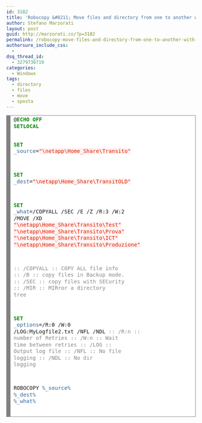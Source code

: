 ```yaml
---
id: 3182
title: 'Robocopy &#8211; Move files and directory from one to another with exclusion'
author: Stefano Marzorati
layout: post
guid: http://marzorati.co/?p=3182
permalink: /robocopy-move-files-and-directory-from-one-to-another-with-exclusion/
authorsure_include_css:
  - 
dsq_thread_id:
  - 3279736719
categories:
  - Windows
tags:
  - directory
  - files
  - move
  - sposta
---
```

<!-- HTML generated using hilite.me -->

<div style="background: #ffffff; overflow:auto;width:auto;border:solid gray;border-width:.1em .1em .1em .8em;padding:.2em .6em;">
  <pre style="margin: 0; line-height: 125%">@<span style="color: #008800; font-weight: bold">ECHO</span> <span style="color: #008800; font-weight: bold">OFF</span>
<span style="color: #008800; font-weight: bold">SETLOCAL</span>


<span style="color: #008800; font-weight: bold">SET</span> <span style="color: #336699">_source</span>=<span style="color: #dd2200; background-color: #fff0f0">"\\netapp\Home_Share\Transito"</span>

<span style="color: #008800; font-weight: bold">SET</span> <span style="color: #336699">_dest</span>=<span style="color: #dd2200; background-color: #fff0f0">"\\netapp\Home_Share\TransitOLD"</span>

<span style="color: #008800; font-weight: bold">SET</span> <span style="color: #336699">_what</span>=/COPYALL /SEC /E /Z /R:3 /W:2 /MOVE /XD <span style="color: #dd2200; background-color: #fff0f0">"\\netapp\Home_Share\Transito\Test"</span> <span style="color: #dd2200; background-color: #fff0f0">"\\netapp\Home_Share\Transito\Prova"</span> <span style="color: #dd2200; background-color: #fff0f0">"\\netapp\Home_Share\Transito\ICT"</span> <span style="color: #dd2200; background-color: #fff0f0">"\\netapp\Home_Share\Transito\Produzione"</span>

<span style="color: #888888">:: /COPYALL :: COPY ALL file info</span>
<span style="color: #888888">:: /B :: copy files in Backup mode.</span>
<span style="color: #888888">:: /SEC :: copy files with SECurity</span>
<span style="color: #888888">:: /MIR :: MIRror a directory tree</span>

<span style="color: #008800; font-weight: bold">SET</span> <span style="color: #336699">_options</span>=/R:0 /W:0 /LOG:MyLogfile2.txt /NFL /NDL
<span style="color: #888888">:: /R:n :: number of Retries</span>
<span style="color: #888888">:: /W:n :: Wait time between retries</span>
<span style="color: #888888">:: /LOG :: Output log file</span>
<span style="color: #888888">:: /NFL :: No file logging</span>
<span style="color: #888888">:: /NDL :: No dir logging</span>

ROBOCOPY <span style="color: #336699">%_source%</span> <span style="color: #336699">%_dest%</span> <span style="color: #336699">%_what%</span>
</pre>
</div>